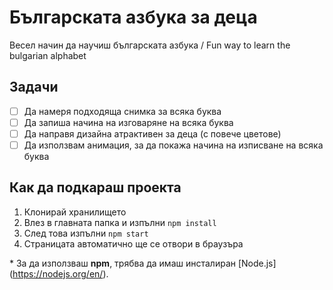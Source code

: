 # Българската азбука за деца
Весел начин да научиш българската азбука / Fun way to learn the bulgarian alphabet

## Задачи

- [ ] Да намеря подходяща снимка за всяка буква
- [ ] Да запиша начина на изговаряне на всяка буква
- [ ] Да направя дизайна атрактивен за деца (с повече цветове)
- [ ] Да използвам анимация, за да покажа начина на изписване на всяка буква

## Как да подкараш проекта
1. Клонирай хранилището
2. Влез в главната папка и изпълни ```npm install```
3. След това изпълни ```npm start```
4. Страницата автоматично ще се отвори в браузъра

\* За да използваш **npm**, трябва да имаш инсталиран [Node.js] (https://nodejs.org/en/).
